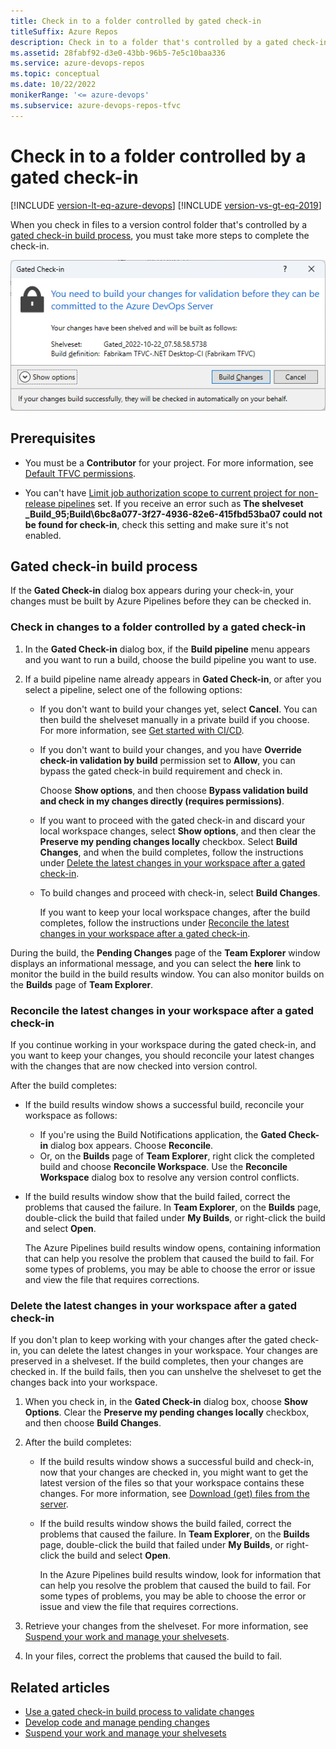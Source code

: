 ```yaml
---
title: Check in to a folder controlled by gated check-in
titleSuffix: Azure Repos
description: Check in to a folder that's controlled by a gated check-in build process.
ms.assetid: 28fabf92-d3e0-43bb-96b5-7e5c10baa336
ms.service: azure-devops-repos
ms.topic: conceptual
ms.date: 10/22/2022
monikerRange: '<= azure-devops'
ms.subservice: azure-devops-repos-tfvc
---
```



# Check in to a folder controlled by a gated check-in

[!INCLUDE [version-lt-eq-azure-devops](../../includes/version-lt-eq-azure-devops.md)] 
[!INCLUDE [version-vs-gt-eq-2019](../../includes/version-vs-gt-eq-2019.md)]


When you check in files to a version control folder that's controlled by a [gated check-in build process](../../pipelines/repos/tfvc.md#gated), you must take more steps to complete the check-in.

![Screenshot of the Gated Check-in dialog box.](media/check-folder-controlled-by-gated-check-build-process/gated-check-in.png)

## Prerequisites

- You must be a **Contributor** for your project. For more information, see [Default TFVC permissions](../../organizations/security/default-tfvc-permissions.md).

- You can't have [Limit job authorization scope to current project for non-release pipelines](../../pipelines/process/access-tokens.md#job-authorization-scope) set. If you receive an error such as **The shelveset _Build_95;Build\\6bc8a077-3f27-4936-82e6-415fbd53ba07 could not be found for check-in**, check this setting and make sure it's not enabled.

<a name="begin_checkin"></a>

## Gated check-in build process

If the **Gated Check-in** dialog box appears during your check-in, your changes must be built by Azure Pipelines before they can be checked in.

### Check in changes to a folder controlled by a gated check-in

1. In the **Gated Check-in** dialog box, if the **Build pipeline** menu appears and you want to run a build, choose the build pipeline you want to use.

1. If a build pipeline name already appears in **Gated Check-in**, or after you select a pipeline, select one of the following options:

   - If you don't want to build your changes yet, select **Cancel**. You can then build the shelveset manually in a private build if you choose. For more information, see [Get started with CI/CD](../../pipelines/create-first-pipeline.md).

   - If you don't want to build your changes, and you have **Override check-in validation by build** permission set to **Allow**, you can bypass the gated check-in build requirement and check in.

     Choose **Show options**, and then choose **Bypass validation build and check in my changes directly (requires permissions)**.

   - If you want to proceed with the gated check-in and discard your local workspace changes, select **Show options**, and then clear the **Preserve my pending changes locally** checkbox. Select **Build Changes**, and when the build completes, follow the instructions under [Delete the latest changes in your workspace after a gated check-in](#delete-the-latest-changes-in-your-workspace-after-a-gated-check-in).

   - To build changes and proceed with check-in, select **Build Changes**.

     If you want to keep your local workspace changes, after the build completes, follow the instructions under [Reconcile the latest changes in your workspace after a gated check-in](#reconcile-the-latest-changes-in-your-workspace-after-a-gated-check-in).

During the build, the **Pending Changes** page of the **Team Explorer** window displays an informational message, and you can select the **here** link to monitor the build in the build results window. You can also monitor builds on the **Builds** page of **Team Explorer**.

<a name="proceed_and_keep_changes"></a>

### Reconcile the latest changes in your workspace after a gated check-in

If you continue working in your workspace during the gated check-in, and you want to keep your changes, you should reconcile your latest changes with the changes that are now checked into version control.

After the build completes:

- If the build results window shows a successful build, reconcile your workspace as follows:

  - If you're using the Build Notifications application, the **Gated Check-in** dialog box appears. Choose **Reconcile**.
  - Or, on the **Builds** page of **Team Explorer**, right click the completed build and choose **Reconcile Workspace**. Use the **Reconcile Workspace** dialog box to resolve any version control conflicts.

- If the build results window show that the build failed, correct the problems that caused the failure. In **Team Explorer**, on the **Builds** page, double-click the build that failed under **My Builds**, or right-click the build and select **Open**.

  The Azure Pipelines build results window opens, containing information that can help you resolve the problem that caused the build to fail. For some types of problems, you may be able to choose the error or issue and view the file that requires corrections.

<a name="proceed_and_delete_changes"></a>

### Delete the latest changes in your workspace after a gated check-in

If you don't plan to keep working with your changes after the gated check-in, you can delete the latest changes in your workspace. Your changes are preserved in a shelveset. If the build completes, then your changes are checked in. If the build fails, then you can unshelve the shelveset to get the changes back into your workspace.

1. When you check in, in the **Gated Check-in** dialog box, choose **Show Options**. Clear the **Preserve my pending changes locally** checkbox, and then choose **Build Changes**.

1. After the build completes:

   - If the build results window shows a successful build and check-in, now that your changes are checked in, you might want to get the latest version of the files so that your workspace contains these changes. For more information, see [Download (get) files from the server](download-get-files-from-server.md).

   - If the build results window shows the build failed, correct the problems that caused the failure. In **Team Explorer**, on the **Builds** page, double-click the build that failed under **My Builds**, or right-click the build and select **Open**.

     In the Azure Pipelines build results window, look for information that can help you resolve the problem that caused the build to fail. For some types of problems, you may be able to choose the error or issue and view the file that requires corrections.

1. Retrieve your changes from the shelveset. For more information, see [Suspend your work and manage your shelvesets](suspend-your-work-manage-your-shelvesets.md).

1. In your files, correct the problems that caused the build to fail.

## Related articles

- [Use a gated check-in build process to validate changes](../../pipelines/build/triggers.md)
- [Develop code and manage pending changes](develop-code-manage-pending-changes.md) 
- [Suspend your work and manage your shelvesets](suspend-your-work-manage-your-shelvesets.md)